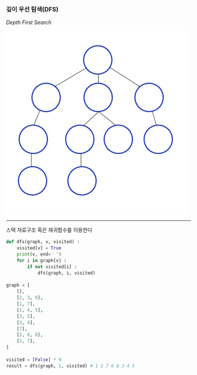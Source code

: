 ### 깊이 우선 탐색(DFS)
*Depth First Search*

![DFS](https://github.com/tjfehdgns1/AlgorithmPerDay/blob/main/image/DFS.gif?raw=true)

***

스택 자료구조 혹은 재귀함수를 이용한다

```python
def dfs(graph, v, visited) :
    visited[v] = True
    print(v, end=' ')
    for i in graph[v] :
        if not visited[i] :
            dfs(graph, i, visited)

graph = [
    [],
    [2, 3, 8],
    [1, 7],
    [1, 4, 5],
    [3, 5],
    [3, 4],
    [7],
    [2, 6, 8],
    [1, 7],
]

visited = [False] * 9
result = dfs(graph, 1, visited) # 1 2 7 6 8 3 4 5
```

